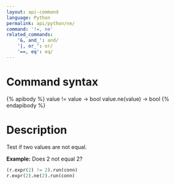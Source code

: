 ```yaml
---
layout: api-command
language: Python
permalink: api/python/ne/
command: '!=, ne'
related_commands:
    '&, and_': and/
    '|, or_': or/
    '==, eq': eq/
---
```


# Command syntax #

{% apibody %}
value != value &rarr; bool
value.ne(value) &rarr; bool
{% endapibody %}

# Description #

Test if two values are not equal.

__Example:__ Does 2 not equal 2?

```py
(r.expr(2) != 2).run(conn)
r.expr(2).ne(2).run(conn)
```


